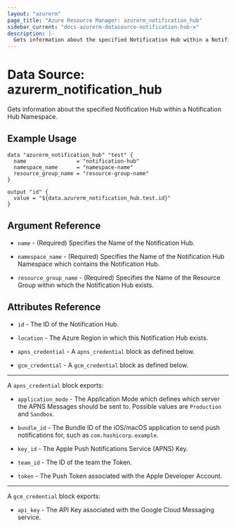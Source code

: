 ```yaml
---
layout: "azurerm"
page_title: "Azure Resource Manager: azurerm_notification_hub"
sidebar_current: "docs-azurerm-datasource-notification-hub-x"
description: |-
  Gets information about the specified Notification Hub within a Notification Hub Namespace.
---
```


# Data Source: azurerm_notification_hub

Gets information about the specified Notification Hub within a Notification Hub Namespace.

## Example Usage

```hcl
data "azurerm_notification_hub" "test" {
  name                = "notification-hub"
  namespace_name      = "namespace-name"
  resource_group_name = "resource-group-name"
}

output "id" {
  value = "${data.azurerm_notification_hub.test.id}"
}
```

## Argument Reference

* `name` - (Required) Specifies the Name of the Notification Hub.

* `namespace_name` - (Required)  Specifies the Name of the Notification Hub Namespace which contains the Notification Hub.

* `resource_group_name` - (Required) Specifies the Name of the Resource Group within which the Notification Hub exists.

## Attributes Reference

* `id` - The ID of the Notification Hub.

* `location` - The Azure Region in which this Notification Hub exists.

* `apns_credential` - A `apns_credential` block as defined below.

* `gcm_credential` - A `gcm_credential` block as defined below.

---

A `apns_credential` block exports:

* `application_mode` - The Application Mode which defines which server the APNS Messages should be sent to. Possible values are `Production` and `Sandbox`.

* `bundle_id` - The Bundle ID of the iOS/macOS application to send push notifications for, such as `com.hashicorp.example`.

* `key_id` - The Apple Push Notifications Service (APNS) Key.

* `team_id` - The ID of the team the Token.

* `token` - The Push Token associated with the Apple Developer Account.

---

A `gcm_credential` block exports:

* `api_key` - The API Key associated with the Google Cloud Messaging service.

